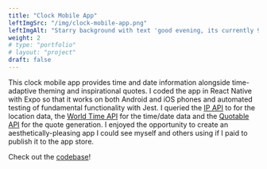 ```yaml
---
title: "Clock Mobile App"
leftImgSrc: "/img/clock-mobile-app.png"
leftImgAlt: "Starry background with text 'good evening, its currently 9:29 PM PDT in Seattle' & a 'More' arrow."
weight: 2
# type: "portfolio"
# layout: "project"
draft: false
---
```


This clock mobile app provides time and date information alongside time-adaptive theming and inspirational quotes. I coded the app in React Native with Expo so that it works on both Android and iOS phones and automated testing of fundamental functionality with Jest. I queried the [IP API](http://ip-api.com/) to for the location data, the [World Time API](http://worldtimeapi.org/) for the time/date data and the [Quotable API](https://api.quotable.io/) for the quote generation. I enjoyed the opportunity to create an aesthetically-pleasing app I could see myself and others using if I paid to publish it to the app store.

Check out the [codebase](https://github.com/kmxtaylor/clock)!
